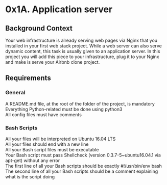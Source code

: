 # 0x1A. Application server  
## Background Context


Your web infrastructure is already serving web pages via Nginx that you installed in your first web stack project. While a web server can also serve dynamic content, this task is usually given to an application server. In this project you will add this piece to your infrastructure, plug it to your Nginx and make is serve your Airbnb clone project.     
## Requirements     
### General                                                                    
A README.md file, at the root of the folder of the project, is mandatory                 
Everything Python-related must be done using python3                  
All config files must have comments                              
### Bash Scripts                                           
All your files will be interpreted on Ubuntu 16.04 LTS                
All your files should end with a new line                   
All your Bash script files must be executable                                                     
Your Bash script must pass Shellcheck (version 0.3.7-5~ubuntu16.04.1 via apt-get) without any error       
The first line of all your Bash scripts should be exactly #!/usr/bin/env bash        
The second line of all your Bash scripts should be a comment explaining what is the script doing                  

